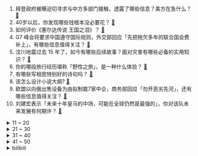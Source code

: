 1. 拜登政府被曝迫切寻求与中方多部门接触，透露了哪些信息？美方在急什么？ [:link:](https://www.zhihu.com/question/600414768)
2. 40岁以后，你发现哪些钱根本没必要花？ [:link:](https://www.zhihu.com/question/593808844)
3. 如何评价《塞尔达传说 王国之泪》？ [:link:](https://www.zhihu.com/question/600423960)
4. G7 峰会将要求中国遵守国际规则，外交部回应「先把拖欠多年的联合国会费补上」，有哪些信息值得关注？ [:link:](https://www.zhihu.com/question/600376856)
5. 汶川地震过去 15 年了，如今有哪些后续故事？面对灾害有哪些必备的实用知识？ [:link:](https://www.zhihu.com/question/600397295)
6. 你的哪段旅行经历堪称「野性之旅」，是一种什么体验？ [:link:](https://www.zhihu.com/question/599400263)
7. 有哪些写相思特别好的诗句吗？ [:link:](https://www.zhihu.com/question/600430793)
8. 该怎么设计小说大纲? [:link:](https://www.zhihu.com/question/522754151)
9. 欧盟以向俄出售设备为由拟制裁7家中企，商务部回应「勿开恶劣先河」，还有哪些信息值得关注？ [:link:](https://www.zhihu.com/question/600386945)
10. 刘建宏表示「未来十年皇马的中场，可能在全球仍然是最强的」，你对该队未来发展有何期许？ [:link:](https://www.zhihu.com/question/599906887)
<details>
<summary>11 ~ 20</summary>

11. 女生怎么样变得让人感觉很有气质? [:link:](https://www.zhihu.com/question/31890246)
12. 为什么每到一家公司，干了两三年或者干久了，就有一种干不下去想辞职的感觉？ [:link:](https://www.zhihu.com/question/337080136)
13. 腾竞高管回应十周年 FPX 没有获奖「RNG 三个季中赛冠军也没有奖」，对此你有什么想说？ [:link:](https://www.zhihu.com/question/600382501)
14. 米哈游新游《星穹铁道》会危及到同为二次元回合制手游《阴阳师》吗？ [:link:](https://www.zhihu.com/question/490940581)
15. 王毅同美国总统国家安全事务助理沙利文举行会晤，哪些信息值得关注？ [:link:](https://www.zhihu.com/question/600465040)
16. 关于雨的古诗词有哪些？ [:link:](https://www.zhihu.com/question/598843595)
17. 520 想给自己买个口红，有哪些适合在办公室用的好看又低调的色号推荐？ [:link:](https://www.zhihu.com/question/599194598)
18. 为什么较小的SD卡可以做1T容量而同容量M.2固态却需更大体积？ [:link:](https://www.zhihu.com/question/590680982)
19. 曼联赛季仅打进 49 球，或是英超时代第 2 少，该队本赛季进攻不利的原因是什么？ [:link:](https://www.zhihu.com/question/599906974)
20. 《崩坏：星穹铁道》中，如何评价NPC丹枢的选择与做法？ [:link:](https://www.zhihu.com/question/599588144)
</details>
<details>
<summary>21 ~ 30</summary>

21. 理论上古代只要把四书五经背熟了就能考上状元，为什么多数人却连个秀才都考不中呢？ [:link:](https://www.zhihu.com/question/599169937)
22. 电动汽车的发展触控与物理按键哪个会胜出？ [:link:](https://www.zhihu.com/question/598608834)
23. 如何评价国产动画《画江湖之不良人》第六季第 12 集? [:link:](https://www.zhihu.com/question/600123118)
24. 如果你是家乡美食代言人，你会推荐哪款可在网上买到的特色美食？ [:link:](https://www.zhihu.com/question/599808785)
25. 为什么《长月烬明》中天欢会为了一个不爱自己的男人而去伤害其他人？ [:link:](https://www.zhihu.com/question/595438683)
26. 京东集团 CEO 徐雷退休，CFO 许冉继任，哪些信息值得关注？对公司未来发展有哪些影响？ [:link:](https://www.zhihu.com/question/600399836)
27. 如何看待王天一等级分2800，这个等级分有多厉害？ [:link:](https://www.zhihu.com/question/600340353)
28. 新风空调和普通空调有什么区别？如何选购? [:link:](https://www.zhihu.com/question/597458628)
29. 如果哪家公司的AI模型先产生自我意识，那么是否哪家公司就在这场AI模型的竞争中获得了胜利？ [:link:](https://www.zhihu.com/question/596628389)
30. 前驱车和后驱车在不打滑的情况下是否完全一样？ [:link:](https://www.zhihu.com/question/575713326)
</details>
<details>
<summary>31 ~ 40</summary>

31. 2023 年 4 月 CPI 同比上涨 0.1%，环比下降 0.1%，如何解读？哪些信息值得关注？ [:link:](https://www.zhihu.com/question/600321470)
32. 为什么三花猫是猫咪眼中的顶级大美人？有什么依据吗？ [:link:](https://www.zhihu.com/question/587101085)
33. 回合制 RPG《崩坏：星穹铁道》IGN 9 分，对此你有何看法？ [:link:](https://www.zhihu.com/question/600258207)
34. 作为运动爱好者，有哪些运动装备你会不厌其烦地推荐给其他人？ [:link:](https://www.zhihu.com/question/595581677)
35. 中国县城工人「毕业于职校，教人工智能理解人类世界」，如何看待此下游产业？人工智能行业是职校生的春天吗？ [:link:](https://www.zhihu.com/question/599741943)
36. 年轻人与妈妈有哪些独特的相处之道？如今的母子/母女关系与上一代有什么不同？ [:link:](https://www.zhihu.com/question/599929515)
37. 喝茶前为什么要先洗茶？ [:link:](https://www.zhihu.com/question/556496754)
38. 《王国之泪》这一作相比《旷野之息》制作水平如何？ [:link:](https://www.zhihu.com/question/598861888)
39. 回击微软 Copilot，谷歌工作套件迎来「Duet AI」，如何评价其功能？可为办公提供哪些便利？ [:link:](https://www.zhihu.com/question/600314393)
40. 哈尔滨承重墙被砸的小区，还有修复的可能吗?修复和验收的标准有哪些？ [:link:](https://www.zhihu.com/question/600332434)
</details>
<details>
<summary>41 ~ 50</summary>

41. 最强语言模型 PaLM2 亮相，Bard 能力跃升，它可以实现哪些功能？算是 ChatGPT 杀手吗？ [:link:](https://www.zhihu.com/question/600313536)
42. OpenAI 研究用 GPT-4 解析 GPT-2 样本，将带来哪些影响？是否会影响 AI 技术发展？ [:link:](https://www.zhihu.com/question/600308891)
43. 5 月 15 日起全面恢复口岸快捷通关，将带来哪些影响？ [:link:](https://www.zhihu.com/question/600314844)
44. 重庆姐弟坠亡案二审宣判，维持死刑判决，如何从法律角度解读？ [:link:](https://www.zhihu.com/question/600325987)
45. 谷歌 I/O 2023 大会有哪些看点？ [:link:](https://www.zhihu.com/question/600311875)
46. 如何看待 2023 年 5 月 11 日 A股市场？ [:link:](https://www.zhihu.com/question/600233136)
47. 如何练就耐力型肌肉？ [:link:](https://www.zhihu.com/question/597242515)
48. 英语一定要学语法吗？ [:link:](https://www.zhihu.com/question/596694235)
49. 遇到类似于「掌掴」这种程度的侵害怎么做才是「正当防卫」? [:link:](https://www.zhihu.com/question/599744762)
50. 哪些食物的抗炎效果好？ [:link:](https://www.zhihu.com/question/587628148)
</details><details>
<summary>bilibili</summary>

</details>